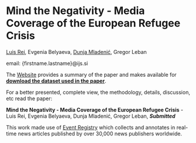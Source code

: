 # Mind the Negativity - Media Coverage of the European Refugee Crisis

[Luis Rei](http://luisrei.com), Evgenia Belyaeva, [Dunja Mladenić](http://ailab.ijs.si/dunja/), Gregor Leban

email: {firstname.lastname}@ijs.si


The [Website](https://lrei.github.io/negativity/) provides a summary of
the paper and makes available for
**[download the dataset used in the
paper](https://lrei.github.io/negativity/#download-the-dataset)**.


For a better presented, complete view, the methodology, details, discussion,
etc read the paper:

**Mind the Negativity - Media Coverage of the European Refugee Crisis** - Luis
Rei, Evgenia Belyaeva, Dunja Mladenić, Gregor Leban, _**Submitted**_


This work made use of [Event Registry](http://eventregistry.org) which collects and
annotates in real-time news articles published by over 30,000 news publishers
worldwide.
